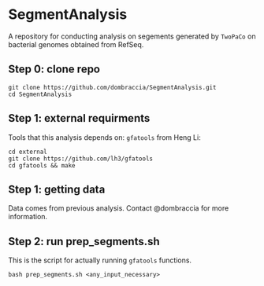 # SegmentAnalysis

A repository for conducting analysis on segements generated by `TwoPaCo` on bacterial genomes obtained from RefSeq.

## Step 0: clone repo
```
git clone https://github.com/dombraccia/SegmentAnalysis.git
cd SegmentAnalysis
```

## Step 1: external requirments

Tools that this analysis depends on: `gfatools` from Heng Li:

```
cd external
git clone https://github.com/lh3/gfatools
cd gfatools && make
```

## Step 1: getting data 

Data comes from previous analysis. Contact @dombraccia for more information.

## Step 2: run prep_segments.sh

This is the script for actually running `gfatools` functions.

```
bash prep_segments.sh <any_input_necessary>
```
